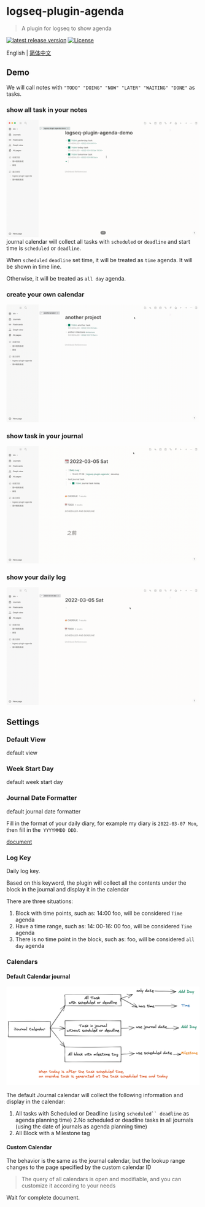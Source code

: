 # logseq-plugin-agenda
> A plugin for logseq to show agenda

[![latest release version](https://img.shields.io/github/v/release/haydenull/logseq-plugin-agenda)](https://github.com/haydenull/logseq-plugin-agenda/releases)
[![License](https://img.shields.io/github/license/haydenull/logseq-plugin-agenda?color=blue)](https://github.com/haydenull/logseq-plugin-agenda/blob/main/LICENSE)

English | [简体中文](./README-zh_CN.md)

## Demo
We will call notes with `"TODO" "DOING" "NOW" "LATER" "WAITING" "DONE"` as tasks.
### show all task in your notes
![defaultCalendar](./defaultCalendar.gif)
journal calendar will collect all tasks with `scheduled` or `deadline` and start time is `scheduled` or `deadline`.

When `scheduled` `deadline` set time, it will be treated as `time` agenda. It will be shown in time line.

Otherwise, it will be treated as `all day` agenda.

### create your own calendar
![customCalendar](./customCalendar.gif)

### show task in your journal
![journal](./journal.gif)

### show your daily log
![dailyLog](./dailyLog.gif)

## Settings

### Default View
default view

### Week Start Day
default week start day

### Journal Date Formatter
default journal date formatter

Fill in the format of your daily diary, for example my diary is `2022-03-07 Mon`, then fill in the` YYYYMMDD DDD`.

[document](https://day.js.org/docs/en/display/format)

### Log Key
Daily log key.

Based on this keyword, the plugin will collect all the contents under the block in the journal and display it in the calendar

There are three situations:
1. Block with time points, such as: 14:00 foo, will be considered `Time` agenda
3. Have a time range, such as: 14: 00-16: 00 foo, will be considered `Time` agenda
2. There is no time point in the block, such as: foo, will be considered `all day` agenda

### Calendars

#### Default Calendar journal
![journalCalendar](./JournalCalendar.png)

The default Journal calendar will collect the following information and display in the calendar:
1. All tasks with Scheduled or Deadline (using `scheduled`` deadline` as agenda planning time)
2.No scheduled or deadline tasks in all journals
 (using the date of journals as agenda planning time)
3. All Block with a Milestone tag

#### Custom Calendar
The behavior is the same as the journal calendar, but the lookup range changes to the page specified by the custom calendar ID


> The query of all calendars is open and modifiable, and you can customize it according to your needs

Wait for complete document.
